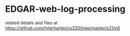 # EDGAR-web-log-processing
related details and files at https://github.com/tylerharter/cs320/tree/master/s21/p5

